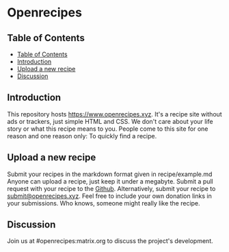 # Openrecipes

## Table of Contents
- [Table of Contents](#table-of-Contents)
- [Introduction](#introduction)
- [Upload a new recipe](#upload-a-new-recipe)
- [Discussion](#discussion)

## Introduction
This repository hosts https://www.openrecipes.xyz. It's a recipe site without ads or trackers, just simple HTML and CSS. We don't care about your life story or what this recipe means to you. People come to this site for one reason and one reason only: To quickly find a recipe. 

## Upload a new recipe
Submit your recipes in the markdown format given in recipe/example.md
Anyone can upload a recipe, just keep it under a megabyte. Submit a pull request with your recipe to the <a href="https://github.com/Jyldn/openrecipes">Github</a>.
Alternatively, submit your recipe to <a href="mailto:submit@openrecipes.xyz">submit@openrecipes.xyz</a>.
Feel free to include your own donation links in your submissions. Who knows, someone might really like the recipe.

## Discussion
Join us at #openrecipes:matrix.org to discuss the project's development.
